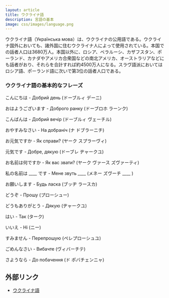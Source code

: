 ```yaml
---
layout: article
title: ウクライナ語
description: 言語の基本
image: css/images/language.png
---
```

ウクライナ語（Українська мова）は、ウクライナの公用語である。ウクライナ国外においても、諸外国に住むウクライナ人によって使用されている。本国での話者人口は3680万人。本国以外に、ロシア、ベラルーシ、カザフスタン、ポーランド、カナダやアメリカ合衆国などの南北アメリカ、オーストラリアなどにも話者がおり、それらを合計すれば約4500万人になる。スラヴ語派においてはロシア語、ポーランド語に次いで第3位の話者人口である。

### ウクライナ語の基本的なフレーズ
こんにちは - Добрий день (ドーブルィ デーニ)

おはようございます - Доброго ранку (ドーブロホ ラーンク) 

こんばんは - Добрий вечір (ドーブルィ ヴェーチル) 

おやすみなさい - На добраніч (ナ ドブラーニチ) 

お元気ですか - Як справи? (ヤーク スプラーヴィ) 

元気です - Добре, дякую (ドーブレ ヂャークユ) 

お名前は何ですか - Як вас звати? (ヤーク ヴァース ズヴァーティ) 

私の名前は ____ です - Мене звуть ____ (メネー ズヴーチ ____ ) 

お願いします - Будь ласка (ブッヂ ラースカ) 

どうぞ - Прошу (プローシュー) 

どうもありがとう - Дякую (ヂャークユ) 

はい - Так (ターク)

いいえ - Ні (ニー)

すみません - Перепрошую (ペレプローシュユ)   

ごめんなさい - Вибачте (ヴィバーチテ)

さようなら - До побачення (ド ポバチェンニャ)  

## 外部リンク

* <a href="http://ja.wikipedia.org/wiki/%E3%82%A6%E3%82%AF%E3%83%A9%E3%82%A4%E3%83%8A%E8%AA%9E">ウクライナ語</a>
